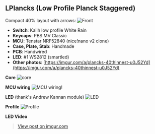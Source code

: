 ## LPlancks (Low Profile Planck Staggered)

Compact 40% layout with arrows:
![Front](https://i.imgur.com/p7X14KW.jpeg)
-  **Switch**: Kailh low profile White Rain  
-   **Keycaps**: PBS MV Classic
-   **MCU**: Tenstar NRF52840 (nice!nano v2 clone)
-   **Case, Plate, Stab**: Handmade
-   **PCB**: Handwired
-   **LED**: #1 WS2812 (smartled)
-   **Other photos**: [https://imgur.com/a/plancks-40thinnest-u0J52Yd](https://imgur.com/a/plancks-40thinnest-u0J52Yd)

**Core**
![core](https://i.imgur.com/RSE8zG5.jpeg)

**MCU wiring**
![MCU wiring!](https://i.imgur.com/VJ6rP44.jpeg)

**LED** (thank's Andrew Kannan module)
![LED](https://i.imgur.com/LOuTaSL.jpeg)

**Profile**
![Profile](https://i.imgur.com/E1AXTUX.jpeg)

**LED Video**
<blockquote class="imgur-embed-pub" lang="en" data-id="2k90nAS"><a href="https://imgur.com/2k90nAS">View post on imgur.com</a></blockquote>
